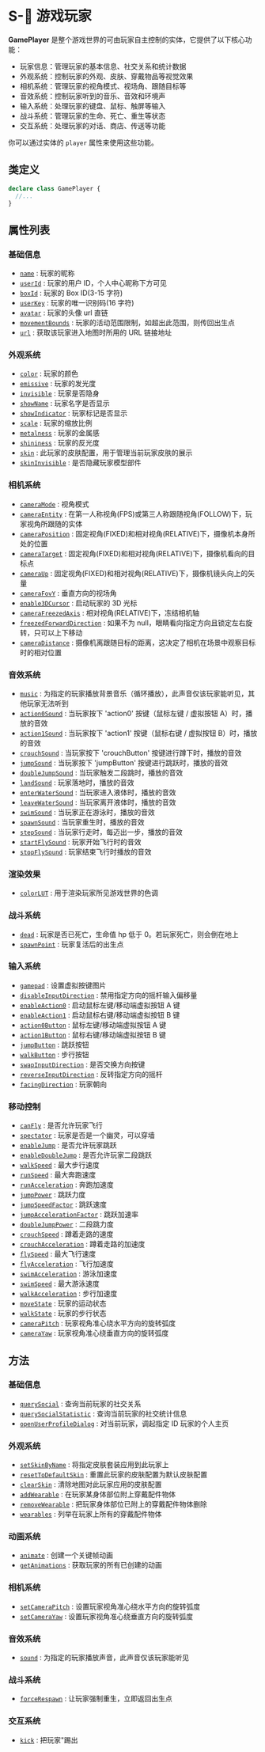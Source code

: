 # S-👤 游戏玩家

**GamePlayer** 是整个游戏世界的可由玩家自主控制的实体，它提供了以下核心功能：

- 玩家信息：管理玩家的基本信息、社交关系和统计数据
- 外观系统：控制玩家的外观、皮肤、穿戴物品等视觉效果
- 相机系统：管理玩家的视角模式、视场角、跟随目标等
- 音效系统：控制玩家听到的音乐、音效和环境声
- 输入系统：处理玩家的键盘、鼠标、触屏等输入
- 战斗系统：管理玩家的生命、死亡、重生等状态
- 交互系统：处理玩家的对话、商店、传送等功能

你可以通过实体的 `player` 属性来使用这些功能。

## 类定义

```typescript
declare class GamePlayer {
  //...
}
```

## 属性列表

### 基础信息

- [`name`](./info#name) : 玩家的昵称
- [`userId`](./info#userId) : 玩家的用户 ID，个人中心昵称下方可见
- [`boxId`](./info#boxId) : 玩家的 Box ID(3-15 字符)
- [`userKey`](./info#userKey) : 玩家的唯一识别码(16 字符)
- [`avatar`](./info#avatar) : 玩家的头像 url 直链
- [`movementBounds`](./info#movementBounds) : 玩家的活动范围限制，如超出此范围，则传回出生点
- [`url`](./info#url) : 获取该玩家进入地图时所用的 URL 链接地址

### 外观系统

- [`color`](./appearance#color) : 玩家的颜色
- [`emissive`](./appearance#emissive) : 玩家的发光度
- [`invisible`](./appearance#invisible) : 玩家是否隐身
- [`showName`](./appearance#showName) : 玩家名字是否显示
- [`showIndicator`](./appearance#showIndicator) : 玩家标记是否显示
- [`scale`](./appearance#scale) : 玩家的缩放比例
- [`metalness`](./appearance#metalness) : 玩家的金属感
- [`shininess`](./appearance#shininess) : 玩家的反光度
- [`skin`](./appearance#skin) : 此玩家的皮肤配置，用于管理当前玩家皮肤的展示
- [`skinInvisible`](./appearance#skinInvisible) : 是否隐藏玩家模型部件

### 相机系统

- [`cameraMode`](./camera#cameraMode) : 视角模式
- [`cameraEntity`](./camera#cameraEntity) : 在第一人称视角(FPS)或第三人称跟随视角(FOLLOW)下，玩家视角所跟随的实体
- [`cameraPosition`](./camera#cameraPosition) : 固定视角(FIXED)和相对视角(RELATIVE)下，摄像机本身所处的位置
- [`cameraTarget`](./camera#cameraTarget) : 固定视角(FIXED)和相对视角(RELATIVE)下，摄像机看向的目标点
- [`cameraUp`](./camera#cameraUp) : 固定视角(FIXED)和相对视角(RELATIVE)下，摄像机镜头向上的矢量
- [`cameraFovY`](./camera#cameraFovY) : 垂直方向的视场角
- [`enable3DCursor`](./camera#enable3DCursor) : 启动玩家的 3D 光标
- [`cameraFreezedAxis`](./camera#cameraFreezedAxis) : 相对视角(RELATIVE)下，冻结相机轴
- [`freezedForwardDirection`](./camera#freezedForwardDirection) : 如果不为 null，眼睛看向指定方向且锁定左右旋转，只可以上下移动
- [`cameraDistance`](./camera#cameraDistance) : 摄像机离跟随目标的距离，这决定了相机在场景中观察目标时的相对位置

### 音效系统

- [`music`](./music#music) : 为指定的玩家播放背景音乐（循环播放），此声音仅该玩家能听见，其他玩家无法听到
- [`action0Sound`](./music#action0Sound) : 当玩家按下 'action0' 按键（鼠标左键 / 虚拟按钮 A）时，播放的音效
- [`action1Sound`](./music#action1Sound) : 当玩家按下 'action1' 按键（鼠标右键 / 虚拟按钮 B）时，播放的音效
- [`crouchSound`](./music#crouchSound) : 当玩家按下 'crouchButton' 按键进行蹲下时，播放的音效
- [`jumpSound`](./music#jumpSound) : 当玩家按下 'jumpButton' 按键进行跳跃时，播放的音效
- [`doubleJumpSound`](./music#doubleJumpSound) : 当玩家触发二段跳时，播放的音效
- [`landSound`](./music#landSound) : 玩家落地时，播放的音效
- [`enterWaterSound`](./music#enterWaterSound) : 当玩家进入液体时，播放的音效
- [`leaveWaterSound`](./music#leaveWaterSound) : 当玩家离开液体时，播放的音效
- [`swimSound`](./music#swimSound) : 当玩家正在游泳时，播放的音效
- [`spawnSound`](./music#spawnSound) : 当玩家重生时，播放的音效
- [`stepSound`](./music#stepSound) : 当玩家行走时，每迈出一步，播放的音效
- [`startFlySound`](./music#startFlySound) : 玩家开始飞行时的音效
- [`stopFlySound`](./music#stopFlySound) : 玩家结束飞行时播放的音效

### 渲染效果

- [`colorLUT`](./colorLUT#colorLUT) : 用于渲染玩家所见游戏世界的色调

### 战斗系统

- [`dead`](./fight#dead) : 玩家是否已死亡，生命值 hp 低于 0。若玩家死亡，则会倒在地上
- [`spawnPoint`](./fight#spawnPoint) : 玩家复活后的出生点

### 输入系统

- [`gamepad`](./input#gamepad) : 设置虚拟按键图片
- [`disableInputDirection`](./input#disableInputDirection) : 禁用指定方向的摇杆输入偏移量
- [`enableAction0`](./input#enableAction0) : 启动鼠标左键/移动端虚拟按钮 A 键
- [`enableAction1`](./input#enableAction1) : 启动鼠标右键/移动端虚拟按钮 B 键
- [`action0Button`](./input#action0Button) : 鼠标左键/移动端虚拟按钮 A 键
- [`action1Button`](./input#action1Button) : 鼠标右键/移动端虚拟按钮 B 键
- [`jumpButton`](./input#jumpButton) : 跳跃按钮
- [`walkButton`](./input#walkButton) : 步行按钮
- [`swapInputDirection`](./input#swapInputDirection) : 是否交换方向按键
- [`reverseInputDirection`](./input#reverseInputDirection) : 反转指定方向的摇杆
- [`facingDirection`](./input#facingDirection) : 玩家朝向

### 移动控制

- [`canFly`](./input#canFly) : 是否允许玩家飞行
- [`spectator`](./input#spectator) : 玩家是否是一个幽灵，可以穿墙
- [`enableJump`](./input#enableJump) : 是否允许玩家跳跃
- [`enableDoubleJump`](./input#enableDoubleJump) : 是否允许玩家二段跳跃
- [`walkSpeed`](./input#walkSpeed) : 最大步行速度
- [`runSpeed`](./input#runSpeed) : 最大奔跑速度
- [`runAcceleration`](./input#runAcceleration) : 奔跑加速度
- [`jumpPower`](./input#jumpPower) : 跳跃力度
- [`jumpSpeedFactor`](./input#jumpSpeedFactor) : 跳跃速度
- [`jumpAccelerationFactor`](./input#jumpAccelerationFactor) : 跳跃加速率
- [`doubleJumpPower`](./input#doubleJumpPower) : 二段跳力度
- [`crouchSpeed`](./input#crouchSpeed) : 蹲着走路的速度
- [`crouchAcceleration`](./input#crouchAcceleration) : 蹲着走路的加速度
- [`flySpeed`](./input#flySpeed) : 最大飞行速度
- [`flyAcceleration`](./input#flyAcceleration) : 飞行加速度
- [`swimAcceleration`](./input#swimAcceleration) : 游泳加速度
- [`swimSpeed`](./input#swimSpeed) : 最大游泳速度
- [`walkAcceleration`](./input#walkAcceleration) : 步行加速度
- [`moveState`](./input#moveState) : 玩家的运动状态
- [`walkState`](./input#walkState) : 玩家的步行状态
- [`cameraPitch`](./input#cameraPitch) : 玩家视角准心绕水平方向的旋转弧度
- [`cameraYaw`](./input#cameraYaw) : 玩家视角准心绕垂直方向的旋转弧度

## 方法

### 基础信息

- [`querySocial`](./info#querySocial) : 查询当前玩家的社交关系
- [`querySocialStatistic`](./info#querySocialStatistic) : 查询当前玩家的社交统计信息
- [`openUserProfileDialog`](./info#openUserProfileDialog) : 对当前玩家，调起指定 ID 玩家的个人主页

### 外观系统

- [`setSkinByName`](./appearance#setSkinByName) : 将指定皮肤套装应用到此玩家上
- [`resetToDefaultSkin`](./appearance#resetToDefaultSkin) : 重置此玩家的皮肤配置为默认皮肤配置
- [`clearSkin`](./appearance#clearSkin) : 清除地图对此玩家应用的皮肤配置
- [`addWearable`](./appearance#addWearable) : 在玩家某身体部位附上穿戴配件物体
- [`removeWearable`](./appearance#removeWearable) : 把玩家身体部位已附上的穿戴配件物体删除
- [`wearables`](./appearance#wearables) : 列举在玩家上所有的穿戴配件物体

### 动画系统

- [`animate`](./animate#animate) : 创建一个关键帧动画
- [`getAnimations`](./animate#getAnimations) : 获取玩家的所有已创建的动画

### 相机系统

- [`setCameraPitch`](./camera#setCameraPitch) : 设置玩家视角准心绕水平方向的旋转弧度
- [`setCameraYaw`](./camera#setCameraYaw) : 设置玩家视角准心绕垂直方向的旋转弧度

### 音效系统

- [`sound`](./music#sound) : 为指定的玩家播放声音，此声音仅该玩家能听见

### 战斗系统

- [`forceRespawn`](./fight#forceRespawn) : 让玩家强制重生，立即返回出生点

### 交互系统

- [`kick`](./input#kick) : 把玩家"踢出
